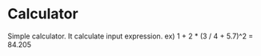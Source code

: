 ﻿# Calculator
Simple calculator.
It calculate input expression.
ex) 1 + 2 * (3 / 4 + 5.7)^2 = 84.205
